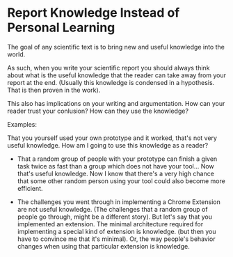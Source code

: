 # Report Knowledge Instead of Personal Learning

The goal of any scientific text is to bring new and useful knowledge into the world. 

As such, when you write your scientific report you should always think about what is the useful knowledge that the reader can take away from your report at the end. (Usually this knowledge is condensed in a hypothesis. That is then proven in the work).

This also has implications on your writing and argumentation. 
How can your reader trust your conlusion? How can they use the knowledge? 

Examples: 

That you yourself used your own prototype and it worked, that's not very useful knowledge. How am I going to use this knowledge as a reader? 

* That a random group of people with your prototype can finish a given task twice as fast than a group which does not have your tool... Now that's useful knowledge. Now I know that there's a very high chance that some other random person using your tool could also become more efficient. 


* The challenges you went through in implementing a Chrome Extension are not useful knowledge. (The challenges that a random group of people go through, might be a different story). But let's say that you implemented an extension. The minimal architecture required for implementing a special kind of extension is knowledge. (but then you have to convince me that it's minimal). Or, the way people's behavior changes when using that particular extension is knowledge. 




